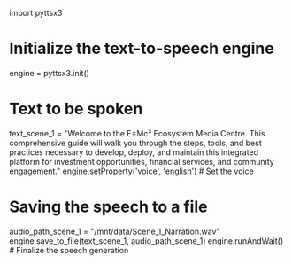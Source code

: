 import pyttsx3

# Initialize the text-to-speech engine
engine = pyttsx3.init()

# Text to be spoken
text_scene_1 = "Welcome to the E=Mc³ Ecosystem Media Centre. This comprehensive guide will walk you through the steps, tools, and best practices necessary to develop, deploy, and maintain this integrated platform for investment opportunities, financial services, and community engagement."
engine.setProperty('voice', 'english')  # Set the voice

# Saving the speech to a file
audio_path_scene_1 = "/mnt/data/Scene_1_Narration.wav"
engine.save_to_file(text_scene_1, audio_path_scene_1)
engine.runAndWait()  # Finalize the speech generation
